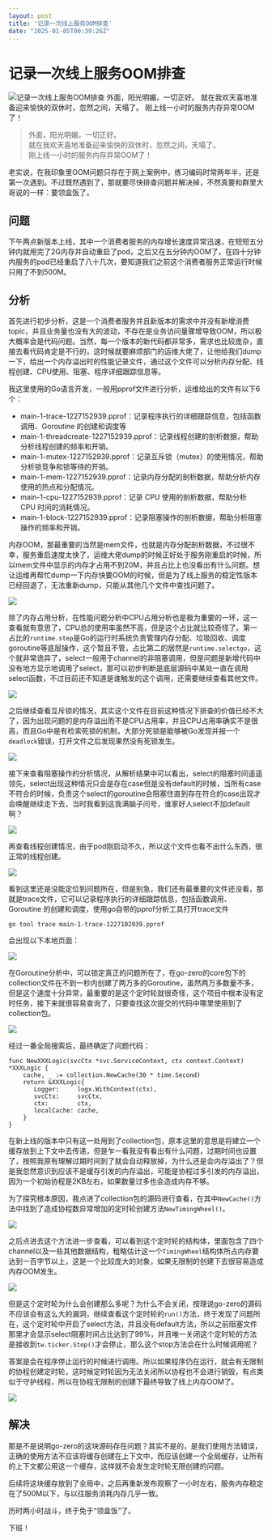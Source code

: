 ```yaml
---
layout: post
title: '记录一次线上服务OOM排查'
date: "2025-01-05T00:39:26Z"
---
```

记录一次线上服务OOM排查
=============

![记录一次线上服务OOM排查](https://img2024.cnblogs.com/blog/3570497/202501/3570497-20250104195048694-1155915066.png) 外面，阳光明媚，一切正好。 就在我欢天喜地准备迎来愉快的双休时，忽然之间，天塌了。 刚上线一小时的服务内存异常OOM了！

> 外面，阳光明媚，一切正好。  
> 就在我欢天喜地准备迎来愉快的双休时，忽然之间，天塌了。  
> 刚上线一小时的服务内存异常OOM了！

老实说，在我印象里OOM问题只存在于网上案例中，练习编码时常两年半，还是第一次遇到。不过既然遇到了，那就要尽快排查问题并解决掉，不然真要和群里大哥说的一样：要领盒饭了。

问题
--

下午两点新版本上线，其中一个消费者服务的内存增长速度异常迅速，在短短五分钟内就用完了2G内存并自动重启了pod，之后又在五分钟内OOM了，在四十分钟内服务的pod已经重启了八十几次，要知道我们之前这个消费者服务正常运行时候只用了不到500M。

分析
--

首先进行初步分析，这是一个消费者服务并且新版本的需求中并没有新增消费topic，并且业务量也没有大的波动，不存在是业务访问量骤增导致OOM，所以极大概率会是代码问题。当然，每一个版本的新代码都非常多，需求也比较庞杂，直接去看代码肯定是不行的，这时候就要麻烦部门的运维大佬了，让他给我们dump一下，给出一个内存溢出时的性能记录文件，通过这个文件可以分析内存分配、线程创建、CPU使用、阻塞、程序详细跟踪信息等。

我这里使用的Go语言开发，一般用pprof文件进行分析，运维给出的文件有以下6个：

*   main-1-trace-1227152939.pprof：记录程序执行的详细跟踪信息，包括函数调用、Goroutine 的创建和调度等
*   main-1-threadcreate-1227152939.pprof：记录线程创建的剖析数据，帮助分析线程创建的频率和开销。
*   main-1-mutex-1227152939.pprof：记录互斥锁（mutex）的使用情况，帮助分析锁竞争和锁等待的开销。
*   main-1-mem-1227152939.pprof：记录内存分配的剖析数据，帮助分析内存使用的热点和分配情况。
*   main-1-cpu-1227152939.pprof：记录 CPU 使用的剖析数据，帮助分析 CPU 时间的消耗情况。
*   main-1-block-1227152939.pprof：记录阻塞操作的剖析数据，帮助分析阻塞操作的频率和开销。

内存OOM，那最重要的当然是mem文件，也就是内存分配剖析数据，不过很不幸，服务重启速度太快了，运维大佬dump的时候正好处于服务刚重启的时候，所以mem文件中显示的内存才占用不到20M，并且占比上也没看出有什么问题。想让运维再帮忙dump一下内存快要OOM的时候，但是为了线上服务的稳定性版本已经回退了，无法重新dump，只能从其他几个文件中查找问题了。

![](https://blog-lemon.oss-cn-shanghai.aliyuncs.com/blog/image-20250103155659881.png)

除了内存占用分析，在性能问题分析中CPU占用分析也是极为重要的一环，这一查看就有意思了，CPU总的使用率虽然不高，但是这个占比就比较奇怪了。第一占比的`runtime.step`是Go的运行时系统负责管理内存分配、垃圾回收、调度goroutine等底层操作，这个暂且不管，占比第二的居然是`runtime.selectgo`，这个就非常诡异了，select一般用于channel的非阻塞调用，但是问题是新增代码中没有地方显示地调用了select，那可以初步判断是底层源码中某处一直在调用select函数，不过目前还不知道是谁触发的这个调用，还需要继续查看其他文件。

![](https://blog-lemon.oss-cn-shanghai.aliyuncs.com/blog/image-20250104182432219.png)

之后继续查看互斥锁的情况，其实这个文件在目前这种情况下排查的价值已经不大了，因为出现问题的是内存溢出而不是CPU占用率，并且CPU占用率确实不是很高，而且Go中是有检索死锁的机制，大部分死锁是能够被Go发现并报一个`deadlock`错误，打开文件之后发现果然没有死锁发生。

![](https://blog-lemon.oss-cn-shanghai.aliyuncs.com/blog/image-20250104183852782.png)

接下来查看阻塞操作的分析情况，从解析结果中可以看出，select的阻塞时间遥遥领先，select出现这种情况只会是存在case但是没有default的时候，当所有case不符合的时候，负责这个select的goroutine会阻塞住直到存在符合的case出现才会唤醒继续走下去，当时我看到这我满脑子问号，谁家好人select不加default啊？

![](https://blog-lemon.oss-cn-shanghai.aliyuncs.com/blog/image-20250104184116646.png)

再查看线程创建情况，由于pod刚启动不久，所以这个文件也看不出什么东西，很正常的线程创建。

![](https://blog-lemon.oss-cn-shanghai.aliyuncs.com/blog/image-20250104184814728.png)

看到这里还是没能定位到问题所在，但是别急，我们还有最重要的文件还没看，那就是trace文件，它可以记录程序执行的详细跟踪信息，包括函数调用、Goroutine 的创建和调度，使用go自带的pprof分析工具打开trace文件

    go tool trace main-1-trace-1227102939.pprof
    

会出现以下本地页面：

![](https://blog-lemon.oss-cn-shanghai.aliyuncs.com/blog/image-20250104185459244.png)

在Goroutine分析中，可以锁定真正的问题所在了，在go-zero的core包下的collection文件在不到一秒内创建了两万多的Goroutine，虽然两万多数量不多，但是这个速度十分异常，最重要的是这个定时轮就很奇怪，这个项目中根本没有定时任务，接下来就很容易查询了，只要查找这次提交的代码中哪里使用到了collection包。

![](https://blog-lemon.oss-cn-shanghai.aliyuncs.com/blog/image-20250104185810213.png)

经过一番全局搜索后，最终确定了问题代码：

    func NewXXXLogic(svcCtx *svc.ServiceContext, ctx context.Context) *XXXLogic {
        cache, _ := collection.NewCache(30 * time.Second)
        return &XXXLogic{
           Logger:     logx.WithContext(ctx),
           svcCtx:     svcCtx,
           ctx:        ctx,
           localCache: cache,
        }
    }
    

在新上线的版本中只有这一处用到了collection包，原本这里的意思是将建立一个缓存放到上下文中去传递，但是乍一看我没有看出有什么问题，过期时间也设置了，按照我原有理解过期时间到了就会自动释放掉，为什么还是会内存溢出了？但是我忽然意识到应该不是缓存引发的内存溢出，可能是协程过多引发的内存溢出，因为一个初始协程是2KB左右，如果数量过多也会造成内存不够。

为了探究根本原因，我点进了collection包的源码进行查看，在其中`NewCache()`方法中找到了造成协程数异常增加的定时轮创建方法`NewTimingWheel()`。

![](https://blog-lemon.oss-cn-shanghai.aliyuncs.com/blog/image-20250104191516156.png)

之后点进去这个方法进一步查看，可以看到这个定时轮的结构体，里面包含了四个channel以及一些其他数据结构，粗略估计这一个`TimingWheel`结构体所占内存要达到一百字节以上，这是一个比较庞大的对象，如果无限制的创建下去很容易造成内存OOM发生。

![](https://blog-lemon.oss-cn-shanghai.aliyuncs.com/blog/image-20250104191847090.png)

但是这个定时轮为什么会创建那么多呢？为什么不会关闭，按理说go-zero的源码不应该会有这么大的漏洞，继续查看这个定时轮的`run()`方法，终于发现了问题所在，这个定时轮中开启了select方法，并且没有default方法，所以之前阻塞文件那里才会显示select阻塞时间占比达到了99%，并且唯一关闭这个定时轮的方法是接收到`tw.ticker.Stop()`才会停止，那么这个stop方法会在什么时候调用呢？

答案是会在程序停止运行的时候进行调用。所以如果程序仍在运行，就会有无限制的协程创建定时轮，这时候定时轮因为无法关闭所以协程也不会进行销毁，有点类似于守护线程，所以在协程无限制的创建下最终导致了线上内存OOM了。

![](https://blog-lemon.oss-cn-shanghai.aliyuncs.com/blog/image-20250104192711142.png)

解决
--

那是不是说明go-zero的这块源码存在问题？其实不是的，是我们使用方法错误，正确的使用方法不应该将缓存创建在上下文中，而应该创建一个全局缓存，让所有的上下文都公用这一个缓存，这样就不会发生定时轮无限创建的问题。

后续将这块缓存放到了全局中，之后再重新发布观察了一小时左右，服务内存稳定在了500M以下，与以往服务消耗内存几乎一致。

历时两小时战斗，终于免于“领盒饭”了。

下班！